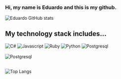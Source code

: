 ### Hi, my name is Eduardo and this is my github.

![Eduardo GitHub stats](https://github-readme-stats.vercel.app/api?username=devsnowp&show_icons=true&theme=onedark)

## My technology stack includes...
<div style="display: inline_block">
    <img align="center" alt="C#" src="https://img.shields.io/badge/C%23-239120?style=for-the-badge&logo=c-sharp&logoColor=white">
    <img align="center" alt="Javascript" src="https://img.shields.io/badge/JavaScript-F7DF1E?style=for-the-badge&logo=javascript&logoColor=black">
    <img align="center" alt="Ruby" src="https://img.shields.io/badge/Ruby-CC342D?style=for-the-badge&logo=ruby&logoColor=white">
    <img align="center" alt="Python" src="https://img.shields.io/badge/Python-14354C?style=for-the-badge&logo=python&logoColor=white">
    <img align="center" alt="Postgresql" src="https://img.shields.io/badge/PostgreSQL-316192?style=for-the-badge&logo=postgresql&logoColor=white"></br>
    </br><img align="center" alt="Postgresql" src="https://img.shields.io/badge/Dart-0175C2?style=for-the-badge&logo=dart&logoColor=white">
       
</div></br>

![Top Langs](https://github-readme-stats.vercel.app/api/top-langs/?username=devsnowp&hide_progress=true)


